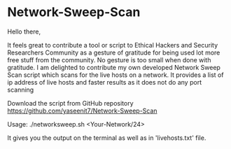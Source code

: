 # Network-Sweep-Scan
Hello there, 

It feels great to contribute a tool or script to Ethical Hackers and Security Researchers Community as a gesture of gratitude for being used lot more free stuff from the community. No gesture is too small when done with gratitude. I am delighted to contribute my own developed Network Sweep Scan script which scans for the live hosts on a network. It provides a list of ip address of live hosts and faster results as it does not do any port scanning


Download the script from GitHub repository https://github.com/yaseenit7/Network-Sweep-Scan

Usage: ./networksweep.sh <Your-Network/24>

It gives you the output on the terminal as well as in 'livehosts.txt' file.



